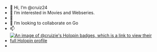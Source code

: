 - 👋 Hi, I’m @cruiz24
- 👀 I’m interested in Movies and Webseries.
- 🌱 
- 💞️ I’m looking to collaborate on Go
- 📫
- [![An image of @cruizie's Holopin badges, which is a link to view their full Holopin profile](https://holopin.me/cruizie)](https://holopin.io/@cruizie)
- 

<!--- ✨ special ✨ repository because its `README.md` (this file) appears on your GitHub profile.
You can click the Preview link to take a look at your changes.
--->
